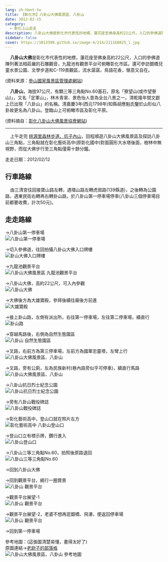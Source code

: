 ```yaml
---
lang: zh-Hant-tw
title: 【彰化市】八卦山大佛風景區、八卦山
date: 2012-02-15
category: 
  - 彰化上山走走
description: 八卦山大佛是彰化市代表性的地標，蓮花座至佛身高約22公尺，入口的參佛道陳列著法相莊嚴的石雕觀音，九龍池有觀景平台可俯瞰彰化市區。還可參訪銀橋兒童水景公園、文學步道和C-119景觀區，流水潺潺，鳥語花香，愜意又自在。
sidebar: false
cover: https://1013399.github.io/image-4/214/211168825_l.jpg
---
```


    **八卦山大佛**是彰化市代表性的地標，蓮花座至佛身高約22公尺，入口的參佛道陳列著法相莊嚴的石雕觀音，九龍池有觀景平台可俯瞰彰化市區。還可參訪銀橋兒童水景公園、文學步道和C-119景觀區，流水潺潺，鳥語花香，愜意又自在。

(資料來源：[參山國家風景區管理處網站](http://www.trimt-nsa.gov.tw/cht/unit_04_1_2.aspx?subsiteID=2&hotID=19))  

<!-- more -->

    **八卦山**，海拔97公尺，有顆三等三角點No.60基石，原名「寮望山(或作望寮山)」，又名「定軍山」，林木青翠、景色怡人昔為全台八景之一。清乾隆年間文獻上已出現「八卦山」的名稱。清嘉慶3年(西元1798年)知縣胡應魁氏鑒於山形似八卦故更名為八卦山。登臨山上可俯瞰市區及彰化平原。

(資料摘自：[彰化八卦山大佛風景協會網站](http://www.chtpab.com.tw/front/bin/ptdetail.phtml?Part=about_D002&Category=351503))  

----

    上午走完 [桃源里森林步道、坑子內山](/posts/post-215-2012-02-14.md)，回程順遊八卦山大佛風景區及探訪八卦山三角點，三角點就在彰化藝術高中(原彰化國中)對面圓形大水塔後面，樹林中無視野，而從大佛步行至三角點僅需十餘分鐘。


走走日期：2012/02/12

## 行車路線
    由三清宮往回接寶山路左轉，遇環山路左轉虎崗路(139縣道)，之後轉為公園路，遇東民街右轉再右轉卦山路，於八卦山第一停車場停車(八卦山三個停車場目前都要收費，計次50元)。

## 走走路線
→八卦山第一停車場  
![八卦山第一停車場](https://1013399.github.io/image-4/214/211168821_l.jpg)

→切入參佛道，往回拍攝八卦山大佛入口牌樓  
![卦山大佛入口牌樓](https://1013399.github.io/image-4/214/211168825_l.jpg)

→九龍池觀景平台  
![八卦山大佛風景區 九龍池觀景平台](https://1013399.github.io/image-4/214/211168830_l.jpg)

→八卦山大佛，高約22公尺，可入內參觀  
![八卦山大佛](https://1013399.github.io/image-4/214/211168833_l.jpg)

→大佛後方為大雄寶殿，參拜後續往廟後方前進  
![大雄寶殿](https://1013399.github.io/image-4/214/211168835_l.jpg)

→接上卦山路，左側有派出所，右往第一停車場，左往第二停車場，續直行  
![卦山路](https://1013399.github.io/image-4/214/211168836_l.jpg)

→穿越馬路後，右側為自然生態園區  
![八卦山 自然生態園區](https://1013399.github.io/image-4/214/211168837_l.jpg)

→叉路，右前方為第三停車場，左前方為國軍忠靈塔，左彎上行  
![八卦山大佛風景區、八卦山](https://1013399.github.io/image-4/214/211168839_l.jpg)

→叉路，旁有公廁，左為民族新村(巷內路旁似乎可停車)，續直行馬路  
![八卦山大佛風景區、八卦山](https://1013399.github.io/image-4/214/211168854_l.jpg)

→八卦山抗日烈士紀念公園  
![八卦山抗日烈士紀念公園](https://1013399.github.io/image-4/214/211168841_l.jpg)

→旁有八卦山戰役碑誌  
![八卦山戰役碑誌](https://1013399.github.io/image-4/214/211168842_l.jpg)

→彰化藝術高中，登山口就在照片左方  
![彰化藝術高中 八卦山登山口](https://1013399.github.io/image-4/214/211168845_l.jpg)

→登山口立有標示牌，鑽行進入  
![八卦山登山口](https://1013399.github.io/image-4/214/211168846_l.jpg)

→八卦山三等三角點No.60，拍照後原路退回  
![八卦山三等三角點No.60](https://1013399.github.io/image-4/214/211168849_l.jpg)

→回到八卦山大佛

→回到觀景平台，繞行一圈賞景  
![八卦山 觀景平台](https://1013399.github.io/image-4/214/211168856_l.jpg)

→觀景平台展望-1  
![八卦山 觀景平台](https://1013399.github.io/image-4/214/211168857_l.jpg)

→觀景平台展望-2，老婆不想再逛銀橋、飛瀑，便返回停車場  
![八卦山 觀景平台](https://1013399.github.io/image-4/214/211168859_l.jpg)

→回到第一停車場

參考地圖：(這張圖清楚易懂，畫得太好了)  
原圖連結→[老尉子的部落格](http://blog.xuite.net/laoweiz/blog/37130112)  
![八卦山大佛風景區、八卦山 參考地圖](https://1013399.github.io/image-4/214/211169083_l.jpg)
